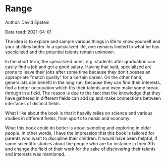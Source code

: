 # Range
Author: David Epstein

Date read: 2021-04-01

The idea is to explore and sample various things in life to know yourself and your abilities better. In a specialized life, one remains limited to what he has specialized and the potential talents remain unknown.

In the short term, the specialized ones, e.g. students after graduation can easily find a job and get a good salary. Having that said, specialized are prone to leave their jobs after some time because they don't posses an appropriate "match quality" for a certain career. On the other hand, generalists can benefit in the long run, because they can find their interests, find a better occupation which fits their talents and even make some break through in a field. The reason is due to the fact that the knowledge that they have gathered in different fields can add up and make connections between interfaces of distinct fields.

What I like about the book is that it heavily relies on science and various studies in different fields, from sports to music and economy.

What this book could do better is about sampling and exploring in older people. In other words, I have the impression that this book is tailored for parents who want to discipline their children. It would have been helpful, if some scientific studies about the people who are for instance in their 30s and change the field of their work for the sake of discovering their talents and interests was mentioned.
